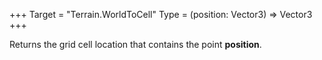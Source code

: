 +++
Target = "Terrain.WorldToCell"
Type = (position: Vector3) => Vector3
+++

Returns the grid cell location that contains the point **position**.
